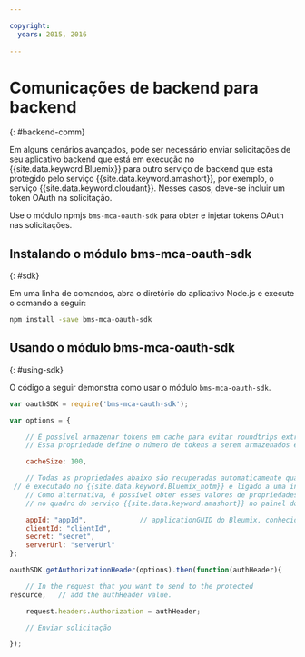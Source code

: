 ```yaml
---

copyright:
  years: 2015, 2016
  
---
```


# Comunicações de backend para backend
{: #backend-comm}

Em alguns cenários avançados, pode ser necessário enviar solicitações de seu aplicativo backend que está em execução no {{site.data.keyword.Bluemix}} para outro serviço de backend que está protegido pelo serviço {{site.data.keyword.amashort}}, por exemplo, o serviço {{site.data.keyword.cloudant}}. Nesses casos, deve-se incluir um token OAuth na solicitação.

Use o módulo npmjs `bms-mca-oauth-sdk` para obter e injetar tokens OAuth nas solicitações.

## Instalando o módulo bms-mca-oauth-sdk
{: #sdk}

Em uma linha de comandos, abra o diretório do aplicativo Node.js e execute o comando a seguir:

```Bash
npm install -save bms-mca-oauth-sdk
```

## Usando o módulo bms-mca-oauth-sdk
{: #using-sdk}

O código a seguir demonstra como usar o módulo `bms-mca-oauth-sdk`.


``` JavaScript
var oauthSDK = require('bms-mca-oauth-sdk');

var options = {

	// É possível armazenar tokens em cache para evitar roundtrips extras em cada solicitação
	// Essa propriedade define o número de tokens a serem armazenados em cache

	cacheSize: 100,

	// Todas as propriedades abaixo são recuperadas automaticamente quando o Node.js
 // é executado no {{site.data.keyword.Bluemix_notm}} e ligado a uma instância do serviço {{site.data.keyword.amashort}}.
	// Como alternativa, é possível obter esses valores de propriedades clicando em Mostrar credenciais
	// no quadro do serviço {{site.data.keyword.amashort}} no painel do aplicativo {{site.data.keyword.Bluemix_notm}}

	appId: "appId",				// applicationGUID do Bleumix, conhecido como tenantId
	clientId: "clientId",			
	secret: "secret",
	serverUrl: "serverUrl"
};

oauthSDK.getAuthorizationHeader(options).then(function(authHeader){

	// In the request that you want to send to the protected
resource, 	// add the authHeader value.

	request.headers.Authorization = authHeader;

	// Enviar solicitação

});

```
